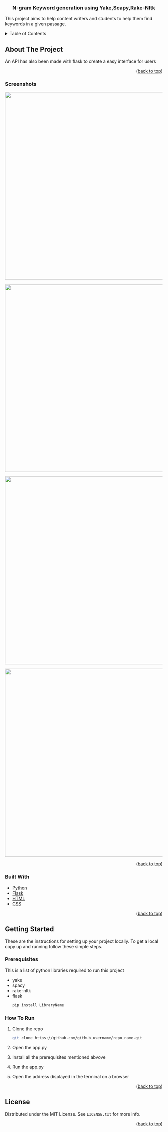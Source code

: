 <div id="top"></div>

<h3 align="center">N-gram Keyword generation using Yake,Scapy,Rake-Nltk </h3>

  <p align="left">
 This project aims to help content writers and students to help them find keywords in a given passage.
    <br />
    </p>

</div>



<!-- TABLE OF CONTENTS -->
<details>
  <summary>Table of Contents</summary>
  <ol>
    <li>
      <a href="#about-the-project">About The Project</a>
      <ul>
        <li><a href="#screenshots">Screenshots</a></li>
        <li><a href="#built-with">Built With</a></li>
      </ul>
    </li>
    <li>
      <a href="#getting-started">Getting Started</a>
      <ul>
        <li><a href="#prerequisites">Prerequisites</a></li>
        <li><a href="#how-to-run">How To Run</a></li>
      </ul>
    </li>
    <li><a href="#license">License</a></li>
  </ol>
</details>



<!-- ABOUT THE PROJECT -->
## About The Project

An API has also been made with flask to create a easy interface for users<br>

<p align="right">(<a href="#top">back to top</a>)</p>

### Screenshots
<p align="center"><img src="https://user-images.githubusercontent.com/62510908/135958559-20611113-2fc2-4b8b-8d80-d4f992162e23.PNG" width="600px"></p>
<p align="center"><img src="https://user-images.githubusercontent.com/62510908/135958564-ddbb87f7-4dc8-4d78-be1f-096482a29d48.PNG" width="600px"></p>
<p align="center"><img src="https://user-images.githubusercontent.com/62510908/135958566-f4a38c33-6e9a-49bb-89a5-ff7bf80c044f.PNG" width="600px"></p>
<p align="center"><img src="https://user-images.githubusercontent.com/62510908/135958568-dc0e7ff6-49b4-40da-be3f-eb1feaec7394.PNG" width="600px"></p>

<p align="right">(<a href="#top">back to top</a>)</p>

### Built With

* [Python](https://python.org/)
* [Flask](https://flask.org/)
* [HTML](https://html.org/)
* [CSS](https://css.org/)

<p align="right">(<a href="#top">back to top</a>)</p>



<!-- GETTING STARTED -->
## Getting Started

These are the instructions for setting up your project locally.
To get a local copy up and running follow these simple steps.

### Prerequisites

This is a list of python libraries required to run this project
* yake
* spacy
* rake-nltk
* flask
  ```sh
  pip install LibraryName
  ```

### How To Run

1. Clone the repo
    ```sh
   git clone https://github.com/github_username/repo_name.git
   ```
2. Open the app.py
   
3. Install all the prerequisites mentioned abvove

4. Run the app.py

5. Open the address displayed in the terminal on a browser
   
<p align="right">(<a href="#top">back to top</a>)</p>


## License

Distributed under the MIT License. See `LICENSE.txt` for more info.

<p align="right">(<a href="#top">back to top</a>)</p>

